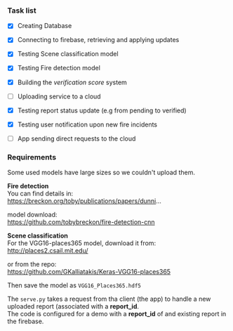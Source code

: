 
### Task list
* [x] Creating Database 
* [x] Connecting to firebase, retrieving and applying updates
* [x] Testing Scene classification model
* [X] Testing Fire detection model
* [x] Building the *verification score* system
* [ ] Uploading service to a cloud
* [x] Testing report status update (e.g from pending to verified)
* [x] Testing user notification upon new fire incidents
* [ ] App sending direct requests to the cloud



### Requirements

Some used models have large sizes so we couldn't upload them.

**Fire detection**  
You can find details in:  
https://breckon.org/toby/publications/papers/dunni...

model download:  
https://github.com/tobybreckon/fire-detection-cnn  


**Scene classification**  
For the VGG16-places365 model, download it from:  
http://places2.csail.mit.edu/

or from the repo:  
https://github.com/GKalliatakis/Keras-VGG16-places365

Then save the model as `VGG16_Places365.hdf5`

The `serve.py` takes a request from tha client (the app) to handle a new uploaded report (associated with a **report_id**.  
The code is configured for a demo with a **report_id** of and existing report in the firebase.
